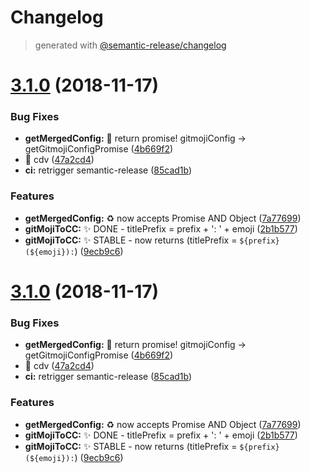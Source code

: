 # Changelog
> generated with [@semantic-release/changelog](https://github.com/semantic-release/changelog)

# [3.1.0](https://github.com/stackr23/gitmoji-conventional-commits/compare/v3.0.1...v3.1.0) (2018-11-17)


### Bug Fixes

* **getMergedConfig:** :bug: return promise! gitmojiConfig -> getGitmojiConfigPromise ([4b669f2](https://github.com/stackr23/gitmoji-conventional-commits/commit/4b669f2))
* 🐛  cdv ([47a2cd4](https://github.com/stackr23/gitmoji-conventional-commits/commit/47a2cd4))
* **ci:** retrigger semantic-release ([85cad1b](https://github.com/stackr23/gitmoji-conventional-commits/commit/85cad1b))


### Features

* **getMergedConfig:** :recycle: now accepts Promise AND Object ([7a77699](https://github.com/stackr23/gitmoji-conventional-commits/commit/7a77699))
* **gitMojiToCC:** :sparkles: DONE - titlePrefix = prefix + ': ' + emoji ([2b1b577](https://github.com/stackr23/gitmoji-conventional-commits/commit/2b1b577))
* **gitMojiToCC:** :sparkles: STABLE - now returns (titlePrefix = `${prefix}(${emoji}):`) ([9ecb9c6](https://github.com/stackr23/gitmoji-conventional-commits/commit/9ecb9c6))

# [3.1.0](https://github.com/stackr23/gitmoji-conventional-commits/compare/v3.0.1...v3.1.0) (2018-11-17)


### Bug Fixes

* **getMergedConfig:** :bug: return promise! gitmojiConfig -> getGitmojiConfigPromise ([4b669f2](https://github.com/stackr23/gitmoji-conventional-commits/commit/4b669f2))
* 🐛  cdv ([47a2cd4](https://github.com/stackr23/gitmoji-conventional-commits/commit/47a2cd4))
* **ci:** retrigger semantic-release ([85cad1b](https://github.com/stackr23/gitmoji-conventional-commits/commit/85cad1b))


### Features

* **getMergedConfig:** :recycle: now accepts Promise AND Object ([7a77699](https://github.com/stackr23/gitmoji-conventional-commits/commit/7a77699))
* **gitMojiToCC:** :sparkles: DONE - titlePrefix = prefix + ': ' + emoji ([2b1b577](https://github.com/stackr23/gitmoji-conventional-commits/commit/2b1b577))
* **gitMojiToCC:** :sparkles: STABLE - now returns (titlePrefix = `${prefix}(${emoji}):`) ([9ecb9c6](https://github.com/stackr23/gitmoji-conventional-commits/commit/9ecb9c6))
